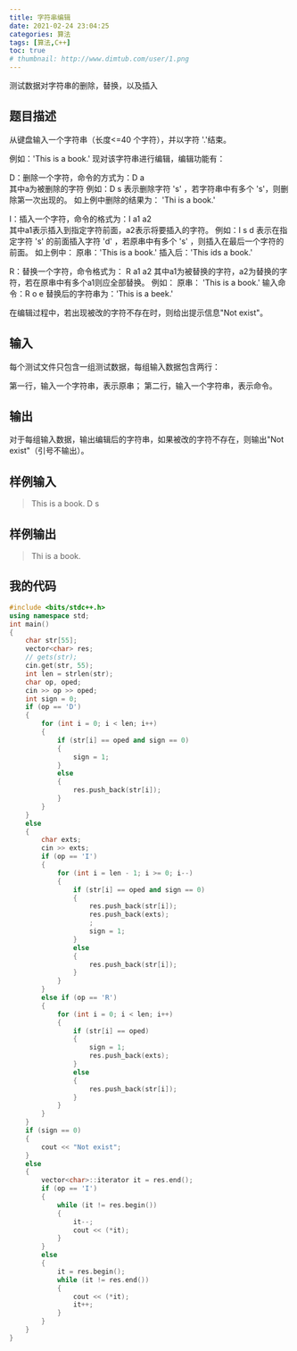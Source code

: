 ```yaml
---
title: 字符串编辑
date: 2021-02-24 23:04:25
categories: 算法
tags: [算法,C++]
toc: true
# thumbnail: http://www.dimtub.com/user/1.png
---
```

测试数据对字符串的删除，替换，以及插入
<!--more-->
## 题目描述
从键盘输入一个字符串（长度<=40 个字符），并以字符 '.'结束。

例如：'This is a book.' 现对该字符串进行编辑，编辑功能有：

D：删除一个字符，命令的方式为：D a  
其中a为被删除的字符
例如：D s  表示删除字符 's' ，若字符串中有多个 's'，则删除第一次出现的。
如上例中删除的结果为： 'Thi is a book.'

I：插入一个字符，命令的格式为：I a1 a2  
其中a1表示插入到指定字符前面，a2表示将要插入的字符。
例如：I s d  表示在指定字符 's' 的前面插入字符 'd' ，若原串中有多个 's' ，则插入在最后一个字符的前面。
如上例中：
原串：'This is a book.'
插入后：'This ids a book.'

R：替换一个字符，命令格式为：
R a1 a2  其中a1为被替换的字符，a2为替换的字符，若在原串中有多个a1则应全部替换。
例如： 原串： 'This is a book.'
输入命令：R o e
替换后的字符串为：'This is a beek.'

在编辑过程中，若出现被改的字符不存在时，则给出提示信息"Not exist"。

## 输入

每个测试文件只包含一组测试数据，每组输入数据包含两行：

第一行，输入一个字符串，表示原串；
第二行，输入一个字符串，表示命令。

## 输出

对于每组输入数据，输出编辑后的字符串，如果被改的字符不存在，则输出"Not exist"（引号不输出）。

## 样例输入

> This is a book.
> D s

## 样例输出

> Thi is a book.

## 我的代码

```c++
#include <bits/stdc++.h>
using namespace std;
int main()
{
	char str[55];
	vector<char> res;
	// gets(str);
	cin.get(str, 55);
	int len = strlen(str);
	char op, oped;
	cin >> op >> oped;
	int sign = 0;
	if (op == 'D')
	{
		for (int i = 0; i < len; i++)
		{
			if (str[i] == oped and sign == 0)
			{
				sign = 1;
			}
			else
			{
				res.push_back(str[i]);
			}
		}
	}
	else
	{
		char exts;
		cin >> exts;
		if (op == 'I')
		{
			for (int i = len - 1; i >= 0; i--)
			{
				if (str[i] == oped and sign == 0)
				{
					res.push_back(str[i]);
					res.push_back(exts);
					;
					sign = 1;
				}
				else
				{
					res.push_back(str[i]);
				}
			}
		}
		else if (op == 'R')
		{
			for (int i = 0; i < len; i++)
			{
				if (str[i] == oped)
				{
					sign = 1;
					res.push_back(exts);
				}
				else
				{
					res.push_back(str[i]);
				}
			}
		}
	}
	if (sign == 0)
	{
		cout << "Not exist";
	}
	else
	{
		vector<char>::iterator it = res.end();
		if (op == 'I')
		{
			while (it != res.begin())
			{
				it--;
				cout << (*it);
			}
		}
		else
		{
			it = res.begin();
			while (it != res.end())
			{
				cout << (*it);
				it++;
			}
		}
	}
}
```
